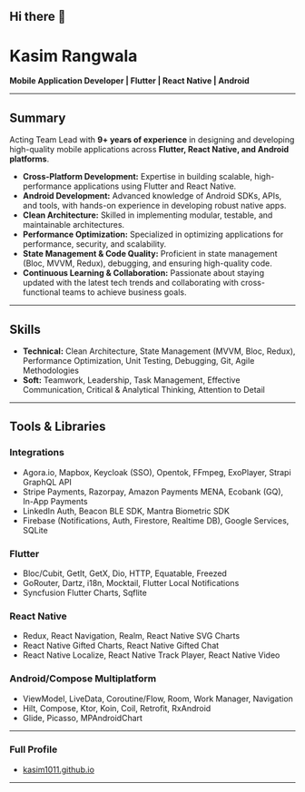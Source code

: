 ## Hi there 👋

<!--
**kasim1011/kasim1011** is a ✨ _special_ ✨ repository because its `README.md` (this file) appears on your GitHub profile.

Here are some ideas to get you started:

- 🔭 I’m currently working on ...
- 🌱 I’m currently learning ...
- 👯 I’m looking to collaborate on ...
- 🤔 I’m looking for help with ...
- 💬 Ask me about ...
- 📫 How to reach me: ...
- 😄 Pronouns: ...
- ⚡ Fun fact: ...
-->

# Kasim Rangwala  
**Mobile Application Developer | Flutter | React Native | Android**  

---

## Summary  
Acting Team Lead with **9+ years of experience** in designing and developing high-quality mobile applications across **Flutter, React Native, and Android platforms**.  

- **Cross-Platform Development:** Expertise in building scalable, high-performance applications using Flutter and React Native.  
- **Android Development:** Advanced knowledge of Android SDKs, APIs, and tools, with hands-on experience in developing robust native apps.  
- **Clean Architecture:** Skilled in implementing modular, testable, and maintainable architectures.  
- **Performance Optimization:** Specialized in optimizing applications for performance, security, and scalability.  
- **State Management & Code Quality:** Proficient in state management (Bloc, MVVM, Redux), debugging, and ensuring high-quality code.  
- **Continuous Learning & Collaboration:** Passionate about staying updated with the latest tech trends and collaborating with cross-functional teams to achieve business goals.  

---

## Skills  
- **Technical:** Clean Architecture, State Management (MVVM, Bloc, Redux), Performance Optimization, Unit Testing, Debugging, Git, Agile Methodologies  
- **Soft:** Teamwork, Leadership, Task Management, Effective Communication, Critical & Analytical Thinking, Attention to Detail  

---

## Tools & Libraries  
### Integrations  
- Agora.io, Mapbox, Keycloak (SSO), Opentok, FFmpeg, ExoPlayer, Strapi GraphQL API  
- Stripe Payments, Razorpay, Amazon Payments MENA, Ecobank (GQ), In-App Payments  
- LinkedIn Auth, Beacon BLE SDK, Mantra Biometric SDK  
- Firebase (Notifications, Auth, Firestore, Realtime DB), Google Services, SQLite  

### Flutter  
- Bloc/Cubit, GetIt, GetX, Dio, HTTP, Equatable, Freezed  
- GoRouter, Dartz, i18n, Mocktail, Flutter Local Notifications  
- Syncfusion Flutter Charts, Sqflite  

### React Native  
- Redux, React Navigation, Realm, React Native SVG Charts  
- React Native Gifted Charts, React Native Gifted Chat  
- React Native Localize, React Native Track Player, React Native Video  

### Android/Compose Multiplatform  
- ViewModel, LiveData, Coroutine/Flow, Room, Work Manager, Navigation  
- Hilt, Compose, Ktor, Koin, Coil, Retrofit, RxAndroid  
- Glide, Picasso, MPAndroidChart  

---

### Full Profile
- [kasim1011.github.io](https://kasim1011.github.io/)

---

